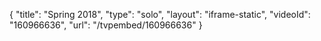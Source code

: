 {
    "title": "Spring 2018",
    "type": "solo",
    "layout": "iframe-static",
    "videoId": "160966636",
    "url": "\/tvpembed\/160966636"
}